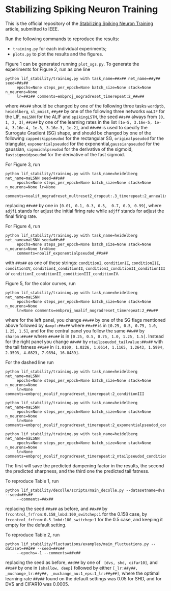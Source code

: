 # Stabilizing Spiking Neuron Training

This is the official repository of the [Stabilizing Spiking Neuron Training](https://arxiv.org/abs/2202.00282) 
article, submitted to IEEE.

Run the following commands to reproduce the results:

- ```training.py``` for each individual experiments;
- ```plots.py``` to plot the results and the figures.

Figure 1 can be generated running ```plot_sgs.py```. To generate the experiments
for Figure 2, run as one line

```
python lif_stability/training.py with task_name=##x## net_name=##y## seed=##s##
     epochs=None steps_per_epoch=None batch_size=None stack=None n_neurons=None 
     lr=##z## comments=embproj_nogradreset_timerepeat:2_##w## 
```


where ```##x##``` should be changed by one of the following three tasks ```wordptb```, ```heidelberg```, ```sl_mnist```,
```##y##``` by one of the following three networks ```maLIF``` for the LIF, 
```maLSNN``` for the ALIF and ```spikingLSTM```, the seed ```##s##``` always from ```[0, 1, 2, 3]```,
```##z##``` by one of the learning rates in the list ```[1e-5, 3.16e-5, 1e-4, 3.16e-4, 1e-3, 3.16e-3, 1e-2]```, 
and ```##w##``` is used to specify the Surrogate Gradient (SG) shape, and should be changed by one of the following 
```cappedskippseudod``` for the rectangular SG, ```originalpseudod``` for the triangular,
```exponentialpseudod``` for the exponential,```gaussianpseudod``` for the gaussian, 
```sigmoidalpseudod``` for the derivative of the sigmoid, 
```fastsigmoidpseudod``` for the derivative of the fast sigmoid.



For Figure 3, run 

```
python lif_stability/training.py with task_name=heidelberg net_name=maLSNN seed=##s##
     epochs=None steps_per_epoch=None batch_size=None stack=None n_neurons=None lr=None
     comments=noalif_nogradreset_multreset2_dropout:.3_timerepeat:2_annealing_v0m_adjfi:##x##_adjff:.01 
```

replacing ```##x##``` by one in ```[0.01, 0.1, 0.3, 0.5,  0.7, 0.9, 0.99]```, where ```adjfi``` 
stands for adjust the initial firing rate while ```adjff``` stands for adjust the final firing rate.


For Figure 4, run

```
python lif_stability/training.py with task_name=heidelberg net_name=maLSNN seed=##s##
     epochs=None steps_per_epoch=None batch_size=None stack=None n_neurons=None lr=None
     comments=noalif_exponentialpseudod_##x## 
```

with ```##x##``` as one of these strings: ```conditionI```, 
```conditionII```, 
```conditionIII```, 
```conditionIV```, 
```conditionI_conditionII```, 
```conditionI_conditionII_conditionIII``` or
```conditionI_conditionII_conditionIII_conditionIV```.


Figure 5, for the color curves, run

```
python lif_stability/training.py with task_name=heidelberg net_name=maLSNN 
     epochs=None steps_per_epoch=None batch_size=None stack=None n_neurons=None 
     lr=None comments=embproj_noalif_nogradreset_timerepeat:2_##w## 
```

where for the left panel, you change ```##w##``` by one of the SG flags mentioned above
followed by ```dampf:##x##``` where ```##x##``` is in ```[0.25, 0.5, 0.75, 1.0, 1.25, 1.5]```,
and for the central panel you follow the same ```##w##``` by ```sharpn:##x##```
where ```##x##``` is in ```[0.25, 0.5, 0.75, 1.0, 1.25, 1.5]```. Instead for the right panel
you change ```##w##``` by ```ntailpseudod_tailvalue:##x##``` with the tail fatness ```##x##```
in ```[1.0100, 1.0226, 1.0514, 1.1165, 1.2643, 1.5994, 2.3593, 4.0823, 7.9894, 16.8489]```.

For the dashed line run 

```
python lif_stability/training.py with task_name=heidelberg net_name=maLSNN 
     epochs=None steps_per_epoch=None batch_size=None stack=None n_neurons=None 
     lr=None comments=embproj_noalif_nogradreset_timerepeat:2_conditionIII 
     
python lif_stability/training.py with task_name=heidelberg net_name=maLSNN 
     epochs=None steps_per_epoch=None batch_size=None stack=None n_neurons=None 
     lr=None comments=embproj_noalif_nogradreset_timerepeat:2_exponentialpseudod_conditionIV 
     
python lif_stability/training.py with task_name=heidelberg net_name=maLSNN 
     epochs=None steps_per_epoch=None batch_size=None stack=None n_neurons=None 
     lr=None comments=embproj_noalif_nogradreset_timerepeat:2_ntailpseudod_conditionIV_optimizetail 
```

The first will save the predicted dampening factor in the results, the second the predicted sharpness, 
and the third one the predicted tail fatness.


To reproduce Table 1, run

```
python lif_stability/decolle/scripts/main_decolle.py --datasetname=dvs --seed=##s##
     --comments=##x## 
```

replacing the seed ```##s##``` as before, and
```##x##``` by ```frcontrol_frfrom:0.158_lmbd:100_switchep:1``` for the 0.158 case,
by ```frcontrol_frfrom:0.5_lmbd:100_switchep:1``` for the 0.5 case, and keeping it empty for the
default setting.

To reproduce Table 2, run

```
python lif_stability/fluctuations/examples/main_fluctuations.py --dataset=##d## --seed=##s##
     --epochs=-1 --comments=##x## 
```

replacing the seed as before, ```##d##``` by one of ``` [dvs, shd, cifar10]```, and 
```##x##``` by one in ```[shallow, deep]``` followed by either ```[_lr:##y##, _muchange_lr:##y##, _muchange_nu:1_eps:1_lr:##y##]```,
where the optimal learning rate ```##y##``` found on the default settings was 0.05 for SHD, 
and for DVS and CIFAR10 was 0.0005.
